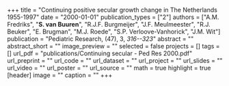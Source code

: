 +++
title = "Continuing positive secular growth change in The Netherlands 1955-1997"
date = "2000-01-01"
publication_types = ["2"]
authors = ["A.M. Fredriks", "**S. van Buuren**", "R.J.F. Burgmeijer", "J.F. Meulmeester", "R.J. Beuker", "E. Brugman", "M.J. Roede", "S.P. Verloove-Vanhorick", "J.M. Wit"]
publication = "Pediatric Research, (47), 3, _316--323_"
abstract = ""
abstract_short = ""
image_preview = ""
selected = false
projects = []
tags = []
url_pdf = "publications/Continuing secular - Ped Res 2000.pdf"
url_preprint = ""
url_code = ""
url_dataset = ""
url_project = ""
url_slides = ""
url_video = ""
url_poster = ""
url_source = ""
math = true
highlight = true
[header]
image = ""
caption = ""
+++
